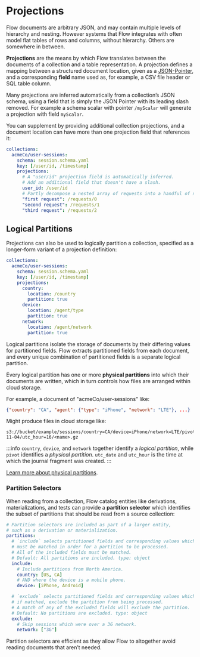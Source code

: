# Projections

Flow documents are arbitrary JSON, and may contain multiple levels of hierarchy and nesting.
However systems that Flow integrates with often model flat tables of rows and columns, without hierarchy.
Others are somewhere in between.

**Projections** are the means by which Flow translates between the documents
of a collection and a table representation.
A projection defines a mapping between a structured document location,
given as a [JSON-Pointer](https://tools.ietf.org/html/rfc6901),
and a corresponding **field** name used as, for example, a CSV file header or SQL table column.

Many projections are inferred automatically from a collection’s JSON schema,
using a field that is simply the JSON Pointer with its leading slash removed.
For example a schema scalar with pointer `/myScalar` will generate a projection with field `myScalar`.

You can supplement by providing additional collection projections,
and a document location can have more than one projection field that references it:

```yaml
collections:
  acmeCo/user-sessions:
    schema: session.schema.yaml
    key: [/user/id, /timestamp]
    projections:
      # A "user/id" projection field is automatically inferred.
      # Add an additional field that doesn't have a slash.
      user_id: /user/id
      # Partly decompose a nested array of requests into a handful of named projections.
      "first request": /requests/0
      "second request": /requests/1
      "third request": /requests/2
```

## Logical Partitions

Projections can also be used to logically partition a collection,
specified as a longer-form variant of a projection definition:

```yaml
collections:
  acmeCo/user-sessions:
    schema: session.schema.yaml
    key: [/user/id, /timestamp]
    projections:
      country:
        location: /country
        partition: true
      device:
        location: /agent/type
        partition: true
      network:
        location: /agent/network
        partition: true
```

Logical partitions isolate the storage of documents
by their differing values for partitioned fields.
Flow extracts partitioned fields from each document,
and every unique combination of partitioned fields
is a separate logical partition.

Every logical partition has one or more **physical partitions**
into which their documents are written,
which in turn controls
how files are arranged within cloud storage.

For example, a document of "acmeCo/user-sessions" like:

```json
{"country": "CA", "agent": {"type": "iPhone", "network": "LTE"}, ...}
```

Might produce files in cloud storage like:

```
s3://bucket/example/sessions/country=CA/device=iPhone/network=LTE/pivot=00/utc_date=2020-11-04/utc_hour=16/<name>.gz
```

:::info
`country`, `device`, and `network` together identify a _logical partition_,
while `pivot` identifies a _physical partition_.
`utc_date` and `utc_hour` is the time at which the journal fragment was created.
:::

[Learn more about physical partitions](journals.md#physical-partitions).

### Partition Selectors

When reading from a collection, Flow catalog entities like derivations, materializations,
and tests can provide a **partition selector** which identifies the subset
of partitions that should be read from a source collection:

```yaml
# Partition selectors are included as part of a larger entity,
# such as a derivation or materialization.
partitions:
  # `include` selects partitioned fields and corresponding values which
  # must be matched in order for a partition to be processed.
  # All of the included fields must be matched.
  # Default: All partitions are included. type: object
  include:
    # Include partitions from North America.
    country: [US, CA]
    # AND where the device is a mobile phone.
    device: [iPhone, Android]

  # `exclude` selects partitioned fields and corresponding values which,
  # if matched, exclude the partition from being processed.
  # A match of any of the excluded fields will exclude the partition.
  # Default: No partitions are excluded. type: object
  exclude:
    # Skip sessions which were over a 3G network.
    network: ["3G"]
```

Partition selectors are efficient as they allow Flow to altogether
avoid reading documents that aren’t needed.
